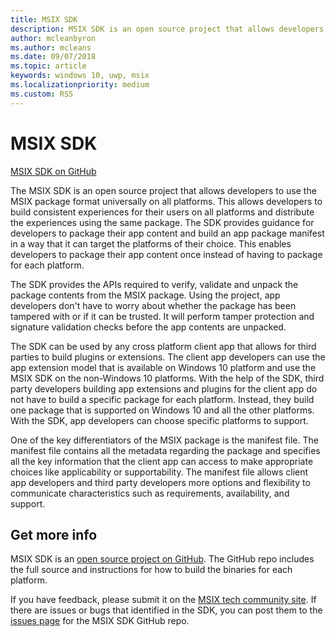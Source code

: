 ```yaml
---
title: MSIX SDK 
description: MSIX SDK is an open source project that allows developers to use MSIX package format universally on all platforms.
author: mcleanbyron
ms.author: mcleans
ms.date: 09/07/2018
ms.topic: article
keywords: windows 10, uwp, msix
ms.localizationpriority: medium
ms.custom: RS5
---
```


# MSIX SDK 

<div class="nextstepaction"><p><a class="x-hidden-focus" href="https://github.com/Microsoft/msix-packaging" data-linktype="external">MSIX SDK on GitHub</a></p></div>

The MSIX SDK is an open source project that allows developers to use the MSIX package format universally on all platforms. This allows developers to build consistent experiences for their users on all platforms and distribute the experiences using the same package. The SDK provides guidance for developers to package their app content and build an app package manifest in a way that it can target the platforms of their choice. This enables developers to package their app content once instead of having to package for each platform.

The SDK provides the APIs required to verify, validate and unpack the package contents from the MSIX package. Using the project, app developers don't have to worry about whether the package has been tampered with or if it can be trusted. It will perform tamper protection and signature validation checks before the app contents are unpacked.

The SDK can be used by any cross platform client app that allows for third parties to build plugins or extensions. The client app developers can use the app extension model that is available on Windows 10 platform and use the MSIX SDK on the non-Windows 10 platforms. With the help of the SDK, third party developers building app extensions and plugins for the client app do not have to build a specific package for each platform. Instead, they build one package that is supported on Windows 10 and all the other platforms. With the SDK, app developers can choose specific platforms to support.

One of the key differentiators of the MSIX package is the manifest file. The manifest file contains all the metadata regarding the package and specifies all the key information that the client app can access to make appropriate choices like applicability or supportability. The manifest file allows client app developers and third party developers more options and flexibility to communicate characteristics such as requirements, availability, and support.

## Get more info

MSIX SDK is an [open source project on GitHub](https://github.com/Microsoft/msix-packaging). The GitHub repo includes the full source and instructions for how to build the binaries for each platform.

If you have feedback, please submit it on the [MSIX tech community site](https://techcommunity.microsoft.com/t5/MSIX/ct-p/MSIX). If there are issues or bugs that identified in the SDK, you can post them to the [issues page](https://github.com/Microsoft/msix-packaging/issues) for the MSIX SDK GitHub repo.